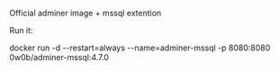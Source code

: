 Official adminer image + mssql extention

Run it:

docker run -d --restart=always --name=adminer-mssql -p 8080:8080 0w0b/adminer-mssql:4.7.0

